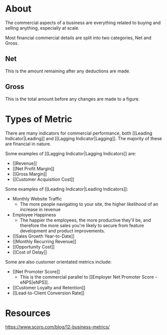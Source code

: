 # About
The commercial aspects of a business are everything related to buying and selling anything, especially at scale.

Most financial commercial details are split into two categories, Net and Gross.
## Net
This is the amount remaining after any deductions are made.
## Gross
This is the total amount before any changes are made to a figure.
# Types of Metric
There are many indicators for commercial performance, both [[Leading Indicator|Leading]] and [[Lagging Indicator|Lagging]]. The majority of these are financial in nature.

Some examples of [[Lagging Indicator|Lagging Indicators]] are:
- [[Revenue]]
- [[Net Profit Margin]]
- [[Gross Margin]]
- [[Customer Acquisition Cost]]

Some examples of [[Leading Indicator|Leading Indicators]]:
- Monthly Website Traffic
	- The more people navigating to your site, the higher likelihood of an increase in revenue
- Employee Happiness
	- The happier the employees, the more productive they'll be, and therefore the more sales you're likely to secure from feature development and product improvements.
- [[Sales Growth Year-to-Date]]
- [[Monthly Recurring Revenue]]
- [[Opportunity Cost]]
- [[Cost of Delay]]

Some are also customer orientated metrics include:
- [[Net Promoter Score]]
	- This is the commercial parallel to [[Employer Net Promoter Score - eNPS|eNPS]].
- [[Customer Loyalty and Retention]]
- [[Lead-to-Client Conversion Rate]]

# Resources
https://www.scoro.com/blog/12-business-metrics/